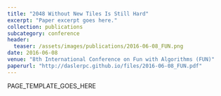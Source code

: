 ```yaml
---
title: "2048 Without New Tiles Is Still Hard"
excerpt: "Paper excerpt goes here."
collection: publications
subcategory: conference
header: 
  teaser: /assets/images/publications/2016-06-08_FUN.png
date: 2016-06-08
venue: "8th International Conference on Fun with Algorithms (FUN)"
paperurl: "http://daslerpc.github.io/files/2016-06-08_FUN.pdf"
---
```


PAGE_TEMPLATE_GOES_HERE
